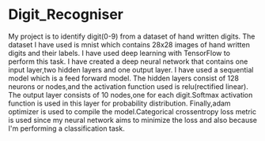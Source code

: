 # Digit_Recogniser
My project is to identify digit(0-9) from a dataset of hand written digits.
The dataset I have used is mnist which contains 28x28 images of hand written digits and their labels.
I have used deep learning with TensorFlow to perform this task.
I have created a deep neural network that contains one input layer,two hidden layers and one output layer.
I have used a sequential model which is a feed forward model.
The hidden layers consist of 128 neurons or nodes,and the activation function used is relu(rectified linear).
The output layer consists of 10 nodes,one for each digit.Softmax activation function is used in this layer for probability distribution.
Finally,adam optimizer is used to compile the model.Categorical crossentropy loss metric is used since my neural network aims to minimize the loss and also because I'm performing a classification task.
